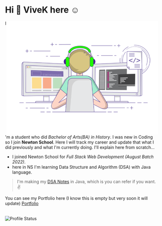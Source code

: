 # Hi 👋 ViveK here ☺ 

<img align="right" alt="GIF" src="https://raw.githubusercontent.com/devSouvik/devSouvik/master/gif3.gif" width="500"/>

I'm a student who did *Bachelor of Arts(BA) in History*. I was new in Coding so I join **Newton School**. Here I will track my career and update that what I did previously and what I'm currently doing.
I'll explain here from scratch...
  - I joined Newton School for *Full Stack Web Development (August Batch 2022)*.
  - here in NS I'm learning Data Structure and Algorithm (DSA) with Java language.

> I'm making my <a href="https://github.com/GitsOfVivek/DSA-with-Java-Notes" target="_blank">DSA Notes</a> in Java, which is you can refer if you want.✌️

You can see my Portfolio here (I know this is empty but very soon it will update) [Portfolio](https://www.github.com/GitsOfVivek/MyPortfolio)

<br>
<img align="center" src="https://github-readme-stats.vercel.app/api?username=GitsofVivek&&show_icons=true&title_color=ffffff&icon_color=bb2acf&text_color=daf7dc&bg_color=151515" alt="Profile Status">
